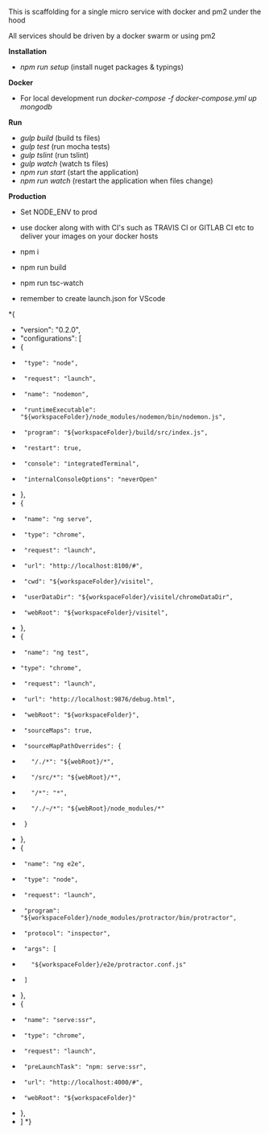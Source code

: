 This is scaffolding for a single micro service with docker and pm2 under the hood

All services should be driven by a docker swarm or using pm2 
 
**Installation** 
* *npm run setup* (install nuget packages & typings)

**Docker**
* For local development run  *docker-compose -f docker-compose.yml up mongodb*

**Run**

* *gulp build* (build ts files)
* *gulp test* (run mocha tests)
* *gulp tslint* (run tslint)
* *gulp watch* (watch ts files)
* *npm run start* (start the application)
* *npm run watch* (restart the application when files change)

**Production**
* Set NODE_ENV to prod 
* use docker along with with CI's such as TRAVIS CI or GITLAB CI etc to deliver your images on your docker hosts   


* npm i
* npm run build
* npm run tsc-watch

* remember to create launch.json for VScode

*{
*  "version": "0.2.0",
*  "configurations": [
*    {
*      "type": "node",
*      "request": "launch",
*      "name": "nodemon",
*      "runtimeExecutable": "${workspaceFolder}/node_modules/nodemon/bin/nodemon.js",
*      "program": "${workspaceFolder}/build/src/index.js",
*      "restart": true,
*      "console": "integratedTerminal",
*      "internalConsoleOptions": "neverOpen"
*  },
*    {
*      "name": "ng serve",
*      "type": "chrome",
*      "request": "launch",
*      "url": "http://localhost:8100/#",
*      "cwd": "${workspaceFolder}/visitel",
*      "userDataDir": "${workspaceFolder}/visitel/chromeDataDir",
*      "webRoot": "${workspaceFolder}/visitel",
*    },
*    {
*      "name": "ng test",
*     "type": "chrome",
*      "request": "launch",
*      "url": "http://localhost:9876/debug.html",
*      "webRoot": "${workspaceFolder}",
*      "sourceMaps": true,
*      "sourceMapPathOverrides": {
*        "/./*": "${webRoot}/*",
*        "/src/*": "${webRoot}/*",
*        "/*": "*",
*        "/./~/*": "${webRoot}/node_modules/*"
*      }
*    },
*    {
*      "name": "ng e2e",
*      "type": "node",
*      "request": "launch",
*      "program": "${workspaceFolder}/node_modules/protractor/bin/protractor",
*      "protocol": "inspector",
*      "args": [
*        "${workspaceFolder}/e2e/protractor.conf.js"
*      ]
*    },
*    {
*      "name": "serve:ssr",
*      "type": "chrome",
*      "request": "launch",
*      "preLaunchTask": "npm: serve:ssr",
*      "url": "http://localhost:4000/#",
*      "webRoot": "${workspaceFolder}"
*    },
*  ]
*}
